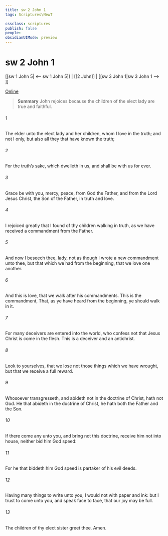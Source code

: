 ```yaml
---
title: sw 2 John 1
tags: Scriptures\NewT

cssclass: scriptures
publish: false
people:
obsidianUIMode: preview
---
```


# sw 2 John 1
[[sw 1 John 5| <-- sw 1 John 5]] | [[2 John]] | [[sw 3 John 1|sw 3 John 1 --> ]]

[Online](https://churchofjesuschrist.org/study/scriptures/nt/2-jn/1?lang=eng)

> __Summary__
John rejoices because the children of the elect lady are true and faithful.

###### 1 
The elder unto the elect lady and her children, whom I love in the truth; and not I only, but also all they that have known the truth;

###### 2 
For the truth’s sake, which dwelleth in us, and shall be with us for ever.

###### 3 
Grace be with you, mercy,  peace, from God the Father, and from the Lord Jesus Christ, the Son of the Father, in truth and love.

###### 4 
I rejoiced greatly that I found of thy children walking in truth, as we have received a commandment from the Father.

###### 5 
And now I beseech thee, lady, not as though I wrote a new commandment unto thee, but that which we had from the beginning, that we love one another.

###### 6 
And this is love, that we walk after his commandments. This is the commandment, That, as ye have heard from the beginning, ye should walk in it.

###### 7 
For many deceivers are entered into the world, who confess not that Jesus Christ is come in the flesh. This is a deceiver and an antichrist.

###### 8 
Look to yourselves, that we lose not those things which we have wrought, but that we receive a full reward.

###### 9 
Whosoever transgresseth, and abideth not in the doctrine of Christ, hath not God. He that abideth in the doctrine of Christ, he hath both the Father and the Son.

###### 10 
If there come any unto you, and bring not this doctrine, receive him not into  house, neither bid him God speed:

###### 11 
For he that biddeth him God speed is partaker of his evil deeds.

###### 12 
Having many things to write unto you, I would not  with paper and ink: but I trust to come unto you, and speak face to face, that our joy may be full.

###### 13 
The children of thy elect sister greet thee. Amen.

